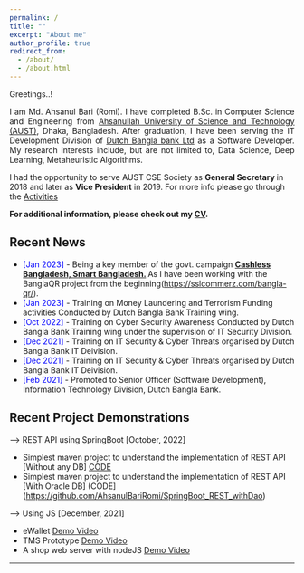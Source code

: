 ```yaml
---
permalink: /
title: ""
excerpt: "About me"
author_profile: true
redirect_from:
  - /about/
  - /about.html
---
```

Greetings..!

<div style="text-align: justify"> 

I am Md. Ahsanul Bari (Romi). I have completed B.Sc. in Computer Science and Engineering from <a href="http://aust.edu/">Ahsanullah University of Science and Technology (AUST)</a>, Dhaka, Bangladesh. After graduation, I have been serving the IT Development Division of <a href="https://www.dutchbanglabank.com/"> Dutch Bangla bank Ltd</a> as a Software Developer. My research interests include, but are not limited to, Data Science, Deep Learning, Metaheuristic Algorithms.<br /></div>

I had the opportunity to serve AUST CSE Society as <b> General Secretary </b> in 2018 and later as <b> Vice President</b> in 2019.
For more info please go through the [Activities](https://ahsanulbariromi.github.io/ahsanul-bari.github.io/activities/)<br />


**For additional information, please check out my [CV](https://ahsanulbariromi.github.io/ahsanul-bari.github.io/cv/).**

## Recent News
- <span style="color:Blue"> [Jan 2023] </span> - Being a key member of the govt. campaign <b> [Cashless Bangladesh, Smart Bangladesh.](https://thefinancialexpress.com.bd/economy/cashless-bd-campaign-starts-in-dhaka-1674098317) </b> As I have been working with the BanglaQR project from the beginning(https://sslcommerz.com/bangla-qr/).
- <span style="color:Blue"> [Jan 2023] </span> - Training on Money Laundering and Terrorism Funding activities Conducted by Dutch Bangla Bank Training wing.
- <span style="color:Blue"> [Oct 2022] </span> - Training on Cyber Security Awareness Conducted by Dutch Bangla Bank Training wing under the supervision of IT Security Division.
- <span style="color:Blue"> [Dec 2021] </span> - Training on IT Security & Cyber Threats organised by Dutch Bangla Bank IT Deivision.
- <span style="color:Blue"> [Dec 2021] </span> - Training on IT Security & Cyber Threats organised by Dutch Bangla Bank IT Deivision.
- <span style="color:Blue"> [Feb 2021] </span> - Promoted to Senior Officer (Software Development), Information Technology Division, Dutch Bangla Bank.

## Recent Project Demonstrations 

--> REST API using SpringBoot [October, 2022]

- Simplest maven project to understand the implementation of REST API [Without any DB] [CODE](https://github.com/AhsanulBariRomi/Simple_SpringBoot_REST) <br />
- Simplest maven project to understand the implementation of REST API [With Oracle DB] (CODE](https://github.com/AhsanulBariRomi/SpringBoot_REST_withDao)

--> Using JS [December, 2021]

- eWallet [Demo Video](https://www.youtube.com/watch?v=RC4LydV7VXs) <br />
- TMS Prototype [Demo Video](https://www.youtube.com/watch?v=TfQlj9YMgtM) <br />
- A shop web server with nodeJS [Demo Video](https://www.youtube.com/watch?v=FJtUcVkxkIQ)

---
